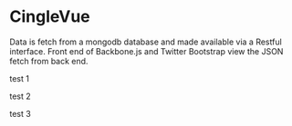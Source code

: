 CingleVue
=========
Data is fetch from a mongodb database and made available via a Restful interface. Front end of Backbone.js 
and Twitter Bootstrap view the JSON fetch from back end.

test 1

test 2

test 3
